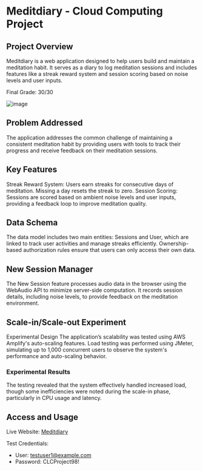 # Meditdiary - Cloud Computing Project

## Project Overview
Meditdiary is a web application designed to help users build and maintain a meditation habit. It serves as a diary to log meditation sessions and includes features like a streak reward system and session scoring based on noise levels and user inputs.

Final Grade: 30/30

![image](https://github.com/user-attachments/assets/288da635-3897-4c1a-961e-fcc10a01dd3a)

## Problem Addressed
The application addresses the common challenge of maintaining a consistent meditation habit by providing users with tools to track their progress and receive feedback on their meditation sessions.

## Key Features
Streak Reward System: Users earn streaks for consecutive days of meditation. Missing a day resets the streak to zero.
Session Scoring: Sessions are scored based on ambient noise levels and user inputs, providing a feedback loop to improve meditation quality.

## Data Schema
The data model includes two main entities: Sessions and User, which are linked to track user activities and manage streaks efficiently. Ownership-based authorization rules ensure that users can only access their own data.

## New Session Manager
The New Session feature processes audio data in the browser using the WebAudio API to minimize server-side computation. It records session details, including noise levels, to provide feedback on the meditation environment.

## Scale-in/Scale-out Experiment
Experimental Design
The application’s scalability was tested using AWS Amplify's auto-scaling features. Load testing was performed using JMeter, simulating up to 1,000 concurrent users to observe the system's performance and auto-scaling behavior.

### Experimental Results
The testing revealed that the system effectively handled increased load, though some inefficiencies were noted during the scale-in phase, particularly in CPU usage and latency.

## Access and Usage
Live Website: [Meditdiary](https://main.d2uc62ra8hdgvk.amplifyapp.com/)

Test Credentials:
- User: testuser1@example.com
- Password: CLCProject98!
